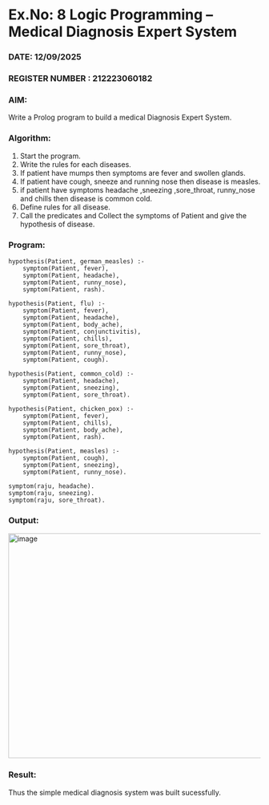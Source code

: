 # Ex.No: 8  Logic Programming –  Medical Diagnosis Expert System
### DATE:   12/09/2025                                                                         
### REGISTER NUMBER :  212223060182
### AIM: 
Write a Prolog program to build a medical Diagnosis Expert System.
###  Algorithm:
1. Start the program.
2. Write the rules for each diseases.
3. If patient have mumps then symptoms are fever and swollen glands.
4. If patient have cough, sneeze and running nose then disease is measles.
5. if patient have symptoms headache ,sneezing ,sore_throat, runny_nose and  chills then disease is common cold.
6. Define rules for all disease.
7. Call the predicates and Collect the symptoms of Patient and give the hypothesis of disease.
        

### Program:

```
hypothesis(Patient, german_measles) :- 
    symptom(Patient, fever), 
    symptom(Patient, headache), 
    symptom(Patient, runny_nose), 
    symptom(Patient, rash).

hypothesis(Patient, flu) :- 
    symptom(Patient, fever),
    symptom(Patient, headache), 
    symptom(Patient, body_ache), 
    symptom(Patient, conjunctivitis), 
    symptom(Patient, chills), 
    symptom(Patient, sore_throat), 
    symptom(Patient, runny_nose), 
    symptom(Patient, cough).

hypothesis(Patient, common_cold) :- 
    symptom(Patient, headache), 
    symptom(Patient, sneezing), 
    symptom(Patient, sore_throat).

hypothesis(Patient, chicken_pox) :- 
    symptom(Patient, fever), 
    symptom(Patient, chills), 
    symptom(Patient, body_ache), 
    symptom(Patient, rash).

hypothesis(Patient, measles) :- 
    symptom(Patient, cough), 
    symptom(Patient, sneezing), 
    symptom(Patient, runny_nose).

symptom(raju, headache).
symptom(raju, sneezing).
symptom(raju, sore_throat).

```
### Output:
<img width="950" height="448" alt="image" src="https://github.com/user-attachments/assets/f4d1d609-1cb8-4644-8221-b6adc7068e33" />



### Result:
Thus the simple medical diagnosis system was built sucessfully.
